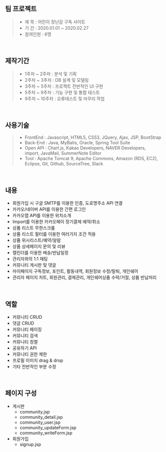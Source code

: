 ## 팀 프로젝트
> - 제   목 : 어린이 장난감 구독 사이트 <br>
> - 기   간 : 2020.01.01 ~ 2020.02.27 <br>
> - 참여인원 : 6명 <br>

<br>

## 제작기간 
> - 1주차 ~ 2주차 : 분석 및 기획 <br>
> - 2주차 ~ 3주차 : DB 설계 및 모델링 <br>
> - 3주차 ~ 5주차 : 프로젝트 전반적인 UI 구현 <br>
> - 5주차 ~ 9주차 : 기능 구현 및 통합 테스트 <br>
> - 9주차 ~ 10주차 : 오류테스트 및 마무리 작업 <br>

<br>

## 사용기술
> - FrontEnd : Javascript, HTML5, CSS3, JQuery, Ajax, JSP, BootStrap <br>
> - Back-End : Java, MyBatis, Oracle, Spring Tool Suite <br>
> - Open API : Chart.js, Kakao Developers, NAVER Developers, import, JavaMail, SummerNote Editor <br>
> - Tool : Apache Tomcat 9, Apache Commons, Amazon (RDS, EC2), Eclipse, Git, Github, SourceTree, Slack <br>

<br>
 
## 내용
* 회원가입 시 구글 SMTP를 이용한 인증, 도로명주소 API 연결
* 카카오/네이버 API를 이용한 간편 로그인
* 카카오맵 API를 이용한 위치소개
* Import를 이용한 카카오페이 정기결제 예약/취소
* 상품 리스트 무한스크롤
* 상품 리스트 필터를 이용한 여러가지 조건 적용
* 상품 위시리스트/예약/알람
* 상품 상세페이지 문의 및 리뷰
* 캘린더를 이용한 배송/반납일정
* 관리자와의 1:1 채팅
* 커뮤니티 게시판 및 댓글
* 마이페이지 구독정보, 포인트, 활동내역, 회원정보 수정/탈퇴, 개인쉐어
* 관리자 페이지 차트, 회원관리, 결제관리, 개인쉐어상품 수락/거절, 상품 반납처리

<br>

## 역할
* 커뮤니티 CRUD
* 댓글 CRUD
* 커뮤니티 페이징
* 커뮤니티 검색
* 커뮤니티 정렬
* 공유하기 API
* 커뮤니티 권한 제한
* 프로필 이미지 drag & drop
* 기타 전반적인 부분 수정

<br>

## 페이지 구성
* 게시판
  * community.jsp
  * community_detail.jsp
  * community_user.jsp
  * community_updateForm.jsp
  * community_writeForm.jsp
* 회원가입
  * signup.jsp
  
<br>
